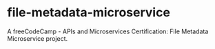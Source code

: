 # file-metadata-microservice
A freeCodeCamp - APIs and Microservices Certification: File Metadata Microservice project.
